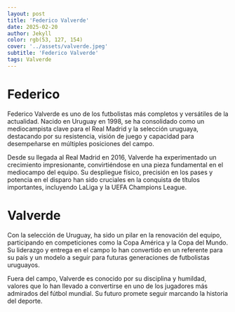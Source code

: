```yaml
---
layout: post
title: 'Federico Valverde'
date: 2025-02-20
author: Jekyll
color: rgb(53, 127, 154)
cover: '../assets/valverde.jpeg'
subtitle: 'Federico Valverde'
tags: Valverde
---
```


# Federico

Federico Valverde es uno de los futbolistas más completos y versátiles de la actualidad. Nacido en Uruguay en 1998, se ha consolidado como un mediocampista clave para el Real Madrid y la selección uruguaya, destacando por su resistencia, visión de juego y capacidad para desempeñarse en múltiples posiciones del campo.

Desde su llegada al Real Madrid en 2016, Valverde ha experimentado un crecimiento impresionante, convirtiéndose en una pieza fundamental en el mediocampo del equipo. Su despliegue físico, precisión en los pases y potencia en el disparo han sido cruciales en la conquista de títulos importantes, incluyendo LaLiga y la UEFA Champions League.

# Valverde

Con la selección de Uruguay, ha sido un pilar en la renovación del equipo, participando en competiciones como la Copa América y la Copa del Mundo. Su liderazgo y entrega en el campo lo han convertido en un referente para su país y un modelo a seguir para futuras generaciones de futbolistas uruguayos.

Fuera del campo, Valverde es conocido por su disciplina y humildad, valores que lo han llevado a convertirse en uno de los jugadores más admirados del fútbol mundial. Su futuro promete seguir marcando la historia del deporte.